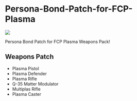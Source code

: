 # Persona-Bond-Patch-for-FCP-Plasma

![](https://github.com/dave40k/Persona-Bond-Patch-for-FCP-Plasma/blob/main/About/Preview.png)

Persona Bond Patch for FCP Plasma Weapons Pack!

## Weapons Patch
- Plasma Pistol
- Plasma Defender
- Plasma Rifle
- Q-35 Matter Modulator
- Multiplas Rifle
- Plasma Caster
